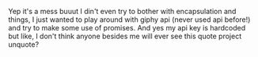 Yep it's a mess buuut I din't even try to bother with encapsulation and things, I just wanted to play around with giphy api (never used api before!) and try to make some use of promises. And yes my api key is hardcoded but like, I don't think anyone besides me will ever see this quote project unquote? 
